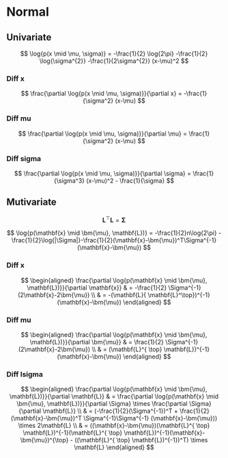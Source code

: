 # Normal

## Univariate

$$
  \log{p(x \mid \mu, \sigma)} = -\frac{1}{2} \log{2\pi} -\frac{1}{2} \log{\sigma^{2}} -\frac{1}{2\sigma^{2}} (x-\mu)^2
$$

### Diff x

$$
  \frac{\partial \log{p(x \mid \mu, \sigma)}}{\partial x} = -\frac{1}{\sigma^2} (x-\mu)
$$

### Diff mu

$$
  \frac{\partial \log{p(x \mid \mu, \sigma)}}{\partial \mu} = \frac{1}{\sigma^2} (x-\mu)
$$

### Diff sigma

$$
  \frac{\partial \log{p(x \mid \mu, \sigma)}}{\partial \sigma} = \frac{1}{\sigma^3} (x-\mu)^2 - \frac{1}{\sigma}
$$

## Mutivariate

$$ \mathbf{L}^{ \top} \mathbf{L} = \bm{\Sigma} $$

$$
  \log{p(\mathbf{x} \mid \bm{\mu}, \mathbf{L})} = -\frac{1}{2}n\log{2\pi} -\frac{1}{2}\log{|\Sigma|}-\frac{1}{2}(\mathbf{x}-\bm{\mu})^T\Sigma^{-1}(\mathbf{x}-\bm{\mu})
$$

### Diff x

$$
  \begin{aligned}
    \frac{\partial \log{p(\mathbf{x} \mid \bm{\mu}, \mathbf{L})}}{\partial \mathbf{x}}
    & = -\frac{1}{2} \Sigma^{-1} (2\mathbf{x}-2\bm{\mu})
    \\ & = -(\mathbf{L}{ \mathbf{L}^\top})^{-1} (\mathbf{x}-\bm{\mu})
  \end{aligned}
$$

### Diff mu

$$
  \begin{aligned}
    \frac{\partial \log{p(\mathbf{x} \mid \bm{\mu}, \mathbf{L})}}{\partial \bm{\mu}}
    & = \frac{1}{2} \Sigma^{-1} (2\mathbf{x}-2\bm{\mu})
    \\ & = (\mathbf{L}^{ \top} \mathbf{L})^{-1} (\mathbf{x}-\bm{\mu})
  \end{aligned}
$$

### Diff lsigma

$$
  \begin{aligned}
    \frac{\partial \log{p(\mathbf{x} \mid \bm{\mu}, \mathbf{L})}}{\partial \mathbf{L}}
    & = \frac{\partial \log{p(\mathbf{x} \mid \bm{\mu}, \mathbf{L})}}{\partial \Sigma} 	\times \frac{\partial \Sigma}{\partial \mathbf{L}}
    \\ & = (-\frac{1}{2}(\Sigma^{-1})^T + \frac{1}{2}  (\mathbf{x}-\bm{\mu})^T \Sigma^{-1}\Sigma^{-1} (\mathbf{x}-\bm{\mu}))  	\times 2\mathbf{L}
    \\ & = ((\mathbf{x}-\bm{\mu})(\mathbf{L}^{ \top} \mathbf{L})^{-1}(\mathbf{L}^{ \top} \mathbf{L})^{-1}(\mathbf{x}-\bm{\mu})^{\top} - ((\mathbf{L}^{ \top} \mathbf{L})^{-1})^T) \times \mathbf{L}
  \end{aligned}
$$

